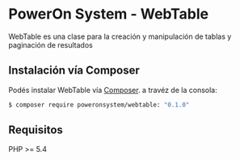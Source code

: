 # PowerOn System - WebTable

WebTable es una clase para la creación y manipulación de tablas y paginación de resultados

## Instalación vía Composer

Podés instalar WebTable vía
[Composer](https://getcomposer.org).  a travéz de la consola:

``` bash
$ composer require poweronsystem/webtable: "0.1.0"
```
## Requisitos

PHP >= 5.4
